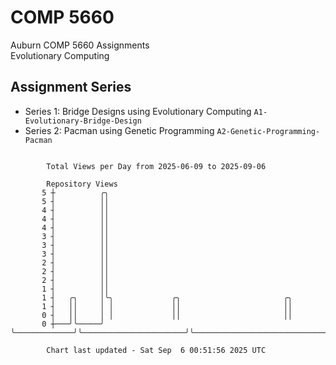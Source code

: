 # COMP 5660
Auburn COMP 5660 Assignments  
Evolutionary Computing

## Assignment Series
- Series 1: Bridge Designs using Evolutionary Computing `A1-Evolutionary-Bridge-Design`
- Series 2: Pacman using Genetic Programming `A2-Genetic-Programming-Pacman`

```

        Total Views per Day from 2025-06-09 to 2025-09-06

        Repository Views
       5 ┼          ╭╮
       5 ┤          ││
       4 ┤          ││
       4 ┤          ││
       4 ┤          ││
       3 ┤          ││
       3 ┤          ││
       3 ┤          ││
       2 ┤          ││
       2 ┤          ││
       2 ┤          ││
       1 ┤          ││
       1 ┤   ╭╮     │╰╮             ╭╮                       ╭╮
       1 ┤   ││     │ │             ││                       ││
       0 ┤   ││     │ │             ││                       ││
       0 ┼───╯╰─────╯ ╰─────────────╯╰───────────────────────╯╰────────────────────────────────────

        Chart last updated - Sat Sep  6 00:51:56 2025 UTC
        
```
